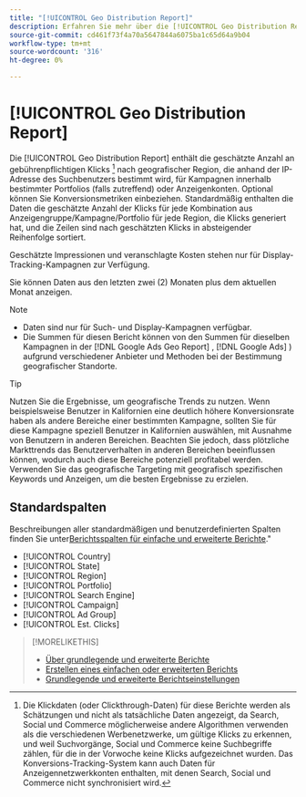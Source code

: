 ```yaml
---
title: "[!UICONTROL Geo Distribution Report]"
description: Erfahren Sie mehr über die [!UICONTROL Geo Distribution Report].
source-git-commit: cd461f73f4a70a5647844a6075ba1c65d64a9b04
workflow-type: tm+mt
source-wordcount: '316'
ht-degree: 0%

---
```


# [!UICONTROL Geo Distribution Report]

Die [!UICONTROL Geo Distribution Report] enthält die geschätzte Anzahl an gebührenpflichtigen Klicks [^1] nach geografischer Region, die anhand der IP-Adresse des Suchbenutzers bestimmt wird, für Kampagnen innerhalb bestimmter Portfolios (falls zutreffend) oder Anzeigenkonten. Optional können Sie Konversionsmetriken einbeziehen. Standardmäßig enthalten die Daten die geschätzte Anzahl der Klicks für jede Kombination aus Anzeigengruppe/Kampagne/Portfolio für jede Region, die Klicks generiert hat, und die Zeilen sind nach geschätzten Klicks in absteigender Reihenfolge sortiert.

Geschätzte Impressionen und veranschlagte Kosten stehen nur für Display-Tracking-Kampagnen zur Verfügung.

Sie können Daten aus den letzten zwei (2) Monaten plus dem aktuellen Monat anzeigen.

>[!NOTE]
>
>* Daten sind nur für Such- und Display-Kampagnen verfügbar.
>* Die Summen für diesen Bericht können von den Summen für dieselben Kampagnen in der [!DNL Google Ads Geo Report] , [!DNL Google Ads] ) aufgrund verschiedener Anbieter und Methoden bei der Bestimmung geografischer Standorte.


>[!TIP]
>
>Nutzen Sie die Ergebnisse, um geografische Trends zu nutzen. Wenn beispielsweise Benutzer in Kalifornien eine deutlich höhere Konversionsrate haben als andere Bereiche einer bestimmten Kampagne, sollten Sie für diese Kampagne speziell Benutzer in Kalifornien auswählen, mit Ausnahme von Benutzern in anderen Bereichen. Beachten Sie jedoch, dass plötzliche Markttrends das Benutzerverhalten in anderen Bereichen beeinflussen können, wodurch auch diese Bereiche potenziell profitabel werden. Verwenden Sie das geografische Targeting mit geografisch spezifischen Keywords und Anzeigen, um die besten Ergebnisse zu erzielen.

[^1]: Die Klickdaten (oder Clickthrough-Daten) für diese Berichte werden als Schätzungen und nicht als tatsächliche Daten angezeigt, da Search, Social und Commerce möglicherweise andere Algorithmen verwenden als die verschiedenen Werbenetzwerke, um gültige Klicks zu erkennen, und weil Suchvorgänge, Social und Commerce keine Suchbegriffe zählen, für die in der Vorwoche keine Klicks aufgezeichnet wurden. Das Konversions-Tracking-System kann auch Daten für Anzeigennetzwerkkonten enthalten, mit denen Search, Social und Commerce nicht synchronisiert wird.

## Standardspalten

Beschreibungen aller standardmäßigen und benutzerdefinierten Spalten finden Sie unter[Berichtsspalten für einfache und erweiterte Berichte](basic-advanced-report-columns.md).&quot;

* [!UICONTROL Country]
* [!UICONTROL State]
* [!UICONTROL Region]
* [!UICONTROL Portfolio]
* [!UICONTROL Search Engine]
* [!UICONTROL Campaign]
* [!UICONTROL Ad Group]
* [!UICONTROL Est. Clicks]

>[!MORELIKETHIS]
>
>* [Über grundlegende und erweiterte Berichte](basic-advanced-report-about.md)
>* [Erstellen eines einfachen oder erweiterten Berichts](basic-advanced-report-generate.md)
>* [Grundlegende und erweiterte Berichtseinstellungen](basic-advanced-report-settings.md)

